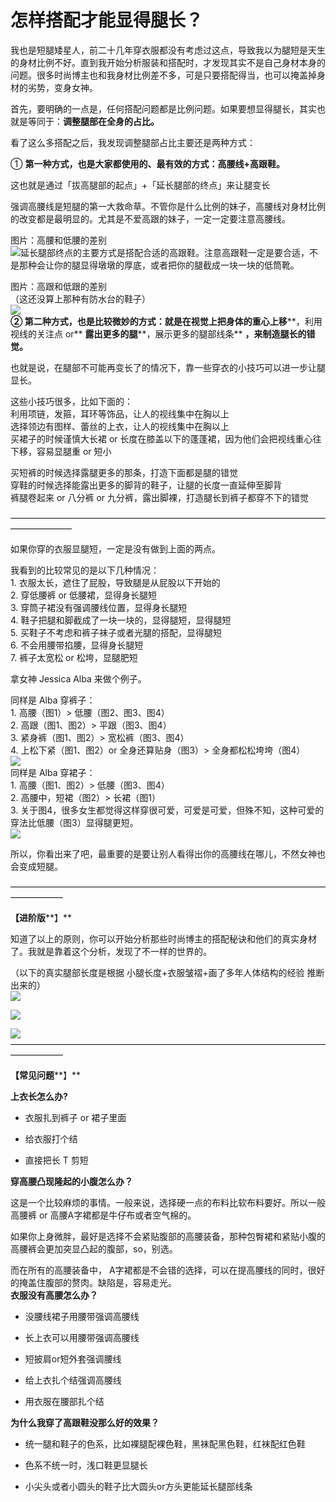 # 怎样搭配才能显得腿长？

我也是短腿矮星人，前二十几年穿衣服都没有考虑过这点，导致我以为腿短是天生的身材比例不好。直到我开始分析服装和搭配时，才发现其实不是自己身材本身的问题。很多时尚博主也和我身材比例差不多，可是只要搭配得当，也可以掩盖掉身材的劣势，变身女神。  

首先，要明确的一点是，任何搭配问题都是比例问题。如果要想显得腿长，其实也就是等同于：**调整腿部在全身的占比。**  

看了这么多搭配之后，我发现调整腿部占比主要还是两种方式：  

① **第一种方式，也是大家都使用的、最有效的方式：高腰线+高跟鞋。**  

这也就是通过「拔高腿部的起点」+「延长腿部的终点」来让腿变长  

强调高腰线是短腿的第一大救命草。不管你是什么比例的妹子，高腰线对身材比例的改变都是最明显的。尤其是不爱高跟的妹子，一定一定要注意高腰线。  

图片：高腰和低腰的差别  
![](https://pic4.zhimg.com/039ecc97fc423208b57c268362c5f8d7_b.jpg)延长腿部终点的主要方式是搭配合适的高跟鞋。注意高跟鞋一定是要合适，不是那种会让你的腿显得墩墩的厚底，或者把你的腿截成一块一块的低筒靴。  

图片：高跟和低跟的差别  
（这还没算上那种有防水台的鞋子）  
![](https://pic1.zhimg.com/116659500cae51de58951c1384e6af80_b.jpg)  
**② 第二种方式，也是比较微妙的方式：就是在视觉上把身体的重心上移****，利用视线的关注点 or** **露出更多的腿****，展示更多的腿部线条** **，****来制造****腿长的错觉。**  

也就是说，在腿部不可能再变长了的情况下，靠一些穿衣的小技巧可以进一步让腿显长。  

这些小技巧很多，比如下面的：  
利用项链，发箍，耳环等饰品，让人的视线集中在胸以上  
选择领边有图样、蕾丝的上衣，让人的视线集中在胸以上  
买裙子的时候谨慎大长裙 or 长度在膝盖以下的蓬蓬裙，因为他们会把视线重心往下移，容易显腿重 or 短小  

买短裤的时候选择露腿更多的那条，打造下面都是腿的错觉  
穿鞋的时候选择能露出更多的脚背的鞋子，让腿的长度一直延伸至脚背  
裤腿卷起来 or 八分裤 or 九分裤，露出脚裸，打造腿长到裤子都穿不下的错觉  

———————————————————————————————————————————  

如果你穿的衣服显腿短，一定是没有做到上面的两点。  

我看到的比较常见的是以下几种情况：  
1\. 衣服太长，遮住了屁股，导致腿是从屁股以下开始的  
2\. 穿低腰裤 or 低腰裙，显得身长腿短  
3\. 穿筒子裙没有强调腰线位置，显得身长腿短  
4\. 鞋子把腿和脚截成了一块一块的，显得腿短，显得腿短  
5\. 买鞋子不考虑和裤子袜子或者光腿的搭配，显得腿短  
6\. 不会用腰带掐腰，显得身长腿短  
7\. 裤子太宽松 or 松垮，显腿肥短  

拿女神 Jessica Alba 来做个例子。  

同样是 Alba 穿裤子：  
1\. 高腰（图1）> 低腰（图2、图3、图4）  
2\. 高跟（图1、图2）> 平跟（图3、图4）  
3\. 紧身裤（图1、图2）> 宽松裤（图3、图4）  
4\. 上松下紧（图1、图2）or 全身还算贴身（图3）> 全身都松松垮垮（图4）  
![](https://pic4.zhimg.com/d963f8bfaa7095055b6cd627953c8f7f_b.jpg)  
同样是 Alba 穿裙子：  
1\. 高腰（图1、图2）> 低腰（图3、图4）  
2\. 高腰中，短裙（图2）> 长裙（图1）  
3\. 关于图4，很多女生都觉得这样穿很可爱，可爱是可爱，但殊不知，这种可爱的穿法比低腰（图3）显得腿更短。  
![](https://pic2.zhimg.com/7f72fac884fcc311c6ccdf510c7efe99_b.jpg)  

所以，你看出来了吧，最重要的是要让别人看得出你的高腰线在哪儿，不然女神也会变成短腿。  

——————————————————————————————————————————  

**【进阶版****】**  

知道了以上的原则，你可以开始分析那些时尚博主的搭配秘诀和他们的真实身材了。我就是靠着这个分析，发现了不一样的世界的。  

（以下的真实腿部长度是根据 小腿长度+衣服皱褶+画了多年人体结构的经验 推断出来的）  
![](https://pic2.zhimg.com/f5448c8746feaebe160b509560ef6719_b.jpg)  

![](https://pic4.zhimg.com/71d3f01b5c0ea332629f64bcc13dec7f_b.jpg)  

![](https://pic1.zhimg.com/7b37662b679d841311c5818220a23cf0_b.jpg)  
——————————————————————————————————————————  

**【常见问题****】**  

**上衣长怎么办?**  

*   衣服扎到裤子 or 裙子里面  

*   给衣服打个结  

*   直接把长 T 剪短

**穿高腰凸现隆起的小腹怎么办？**  

这是一个比较麻烦的事情。一般来说，选择硬一点的布料比软布料要好。所以一般高腰裤 or 高腰A字裙都是牛仔布或者空气棉的。  

如果你上身微胖，最好是选择不会紧贴腹部的高腰装备，那种包臀裙和紧贴小腹的高腰裤会更加突显凸起的腹部，so，别选。  

而在所有的高腰装备中， A字裙都是不会错的选择，可以在提高腰线的同时，很好的掩盖住腹部的赘肉。缺陷是，容易走光。  
 **衣服没有高腰怎么办？**  

*   没腰线裙子用腰带强调高腰线  

*   长上衣可以用腰带强调高腰线  

*   短披肩or短外套强调腰线  

*   给上衣扎个结强调高腰线  

*   用衣服在腰部扎个结  

**为什么我穿了高跟鞋没那么好的效果？**  

*   统一腿和鞋子的色系，比如裸腿配裸色鞋，黑袜配黑色鞋，红袜配红色鞋  

*   色系不统一时，浅口鞋更显腿长  

*   小尖头或者小圆头的鞋子比大圆头or方头更能延长腿部线条